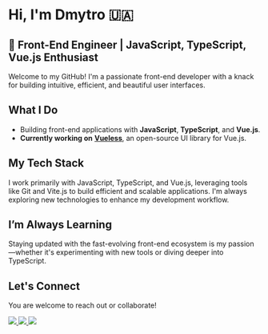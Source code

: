 # Hi, I'm Dmytro 🇺🇦

## 🚀 Front-End Engineer | JavaScript, TypeScript, Vue.js Enthusiast

Welcome to my GitHub! I'm a passionate front-end developer with a knack for building intuitive, efficient, and beautiful user interfaces.

## What I Do
- Building front-end applications with **JavaScript**, **TypeScript**, and **Vue.js**.
- **Currently working on** **[Vueless](https://github.com/vuelessjs/vueless)**, an open-source UI library for Vue.js.

## My Tech Stack
I work primarily with JavaScript, TypeScript, and Vue.js, leveraging tools like Git and Vite.js to build efficient and scalable applications. I'm always exploring new technologies to enhance my development workflow.

## I’m Always Learning
Staying updated with the fast-evolving front-end ecosystem is my passion—whether it's experimenting with new tools or diving deeper into TypeScript.

## Let's Connect
You are welcome to reach out or collaborate!

<a href="https://t.me/+380636045081">
  <img src="https://img.shields.io/badge/Telegram-2CA5E0?style=for-the-badge&logo=telegram&logoColor=white" />
</a>
<a href="mailto:explicit1@tutanota.com">
  <img src="https://img.shields.io/badge/Tutanota-840010?style=for-the-badge&logo=Tutanota&logoColor=white" />
</a>
<a href="https://www.linkedin.com/in/dmytro-holdobin">
  <img src="https://img.shields.io/badge/LinkedIn-0077B5?style=for-the-badge&logo=linkedin&logoColor=white" />
</a>
